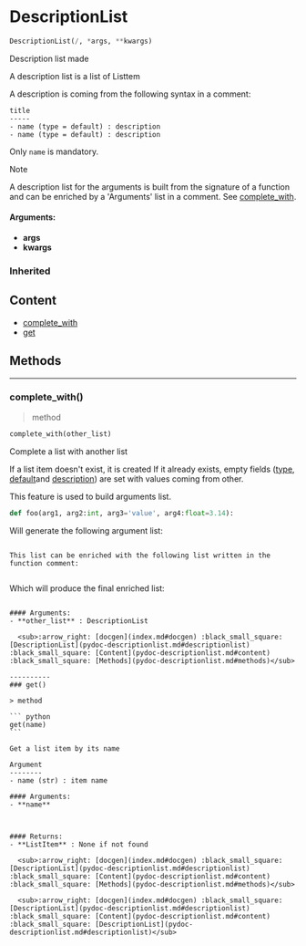 # DescriptionList

``` python
DescriptionList(/, *args, **kwargs)
```

Description list made

A description list is a list of Listtem

A description is coming from the following syntax in a comment:

```
title
-----
- name (type = default) : description
- name (type = default) : description
```

Only `name` is mandatory.

> [!NOTE]
> A description list for the arguments is built from the signature of a function
> and can be enriched by a 'Arguments' list in a comment. See [complete_with](pydoc-descriptionlist.md#complete_with).

#### Arguments:
- **args**
- **kwargs**

### Inherited

## Content

- [complete_with](pydoc-descriptionlist.md#complete_with)
- [get](pydoc-descriptionlist.md#get)

## Methods



----------
### complete_with()

> method

``` python
complete_with(other_list)
```

Complete a list with another list

If a list item doesn't exist, it is created
If it already exists, empty fields ([type](pydoc-listitem.md#type), [default](pydoc-listitem.md#default)and [description](pydoc-listitem.md#description))
are set with values coming from other.

This feature is used to build arguments list. 
    
``` python
def foo(arg1, arg2:int, arg3='value', arg4:float=3.14):
```

Will generate the following argument list:

````

This list can be enriched with the following list written in the function comment:


````

Which will produce the final enriched list:

````

#### Arguments:
- **other_list** : DescriptionList

  <sub>:arrow_right: [docgen](index.md#docgen) :black_small_square: [DescriptionList](pydoc-descriptionlist.md#descriptionlist) :black_small_square: [Content](pydoc-descriptionlist.md#content) :black_small_square: [Methods](pydoc-descriptionlist.md#methods)</sub>

----------
### get()

> method

``` python
get(name)
```

Get a list item by its name

Argument
--------
- name (str) : item name

#### Arguments:
- **name**



#### Returns:
- **ListItem** : None if not found

  <sub>:arrow_right: [docgen](index.md#docgen) :black_small_square: [DescriptionList](pydoc-descriptionlist.md#descriptionlist) :black_small_square: [Content](pydoc-descriptionlist.md#content) :black_small_square: [Methods](pydoc-descriptionlist.md#methods)</sub>

  <sub>:arrow_right: [docgen](index.md#docgen) :black_small_square: [DescriptionList](pydoc-descriptionlist.md#descriptionlist) :black_small_square: [Content](pydoc-descriptionlist.md#content) :black_small_square: [DescriptionList](pydoc-descriptionlist.md#descriptionlist)</sub>